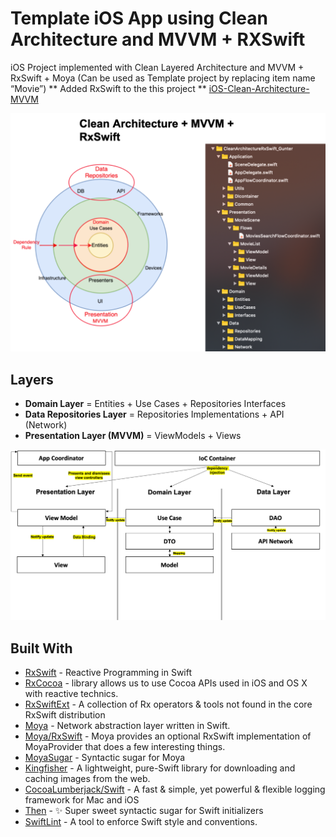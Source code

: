 # Template iOS App using Clean Architecture and MVVM + RXSwift
iOS Project implemented with Clean Layered Architecture and MVVM + RxSwift + Moya (Can be used as Template project by replacing item name “Movie”) ** Added RxSwift to the this project ** [iOS-Clean-Architecture-MVVM](https://github.com/kudoleh/iOS-Clean-Architecture-MVVM)

![Alt text](README_FILES/Clean_Architecture.png?raw=true "Clean Architecture Layers")


## Layers
* **Domain Layer** = Entities + Use Cases + Repositories Interfaces
* **Data Repositories Layer** = Repositories Implementations + API (Network)
* **Presentation Layer (MVVM)** = ViewModels + Views

![Alt text](README_FILES/Action_configuration.png?raw=true "Modules Dependencie")

## Built With
- [RxSwift](https://github.com/ReactiveX/RxSwift) - Reactive Programming in Swift
- [RxCocoa](https://github.com/ReactiveX/RxSwift) - library allows us to use Cocoa APIs used in iOS and OS X with reactive technics.
- [RxSwiftExt](https://github.com/RxSwiftCommunity/RxSwiftExt) - A collection of Rx operators & tools not found in the core RxSwift distribution
- [Moya](https://github.com/Moya/Moya) - Network abstraction layer written in Swift.
- [Moya/RxSwift](https://github.com/Moya/Moya/blob/master/docs/RxSwift.md) - Moya provides an optional RxSwift implementation of MoyaProvider that does a few interesting things. 
- [MoyaSugar](https://github.com/devxoul/MoyaSugar) - Syntactic sugar for Moya
- [Kingfisher](https://github.com/onevcat/Kingfisher) - A lightweight, pure-Swift library for downloading and caching images from the web.
- [CocoaLumberjack/Swift](https://github.com/CocoaLumberjack/CocoaLumberjack) - A fast & simple, yet powerful & flexible logging framework for Mac and iOS
- [Then](https://github.com/devxoul/Then) - ✨ Super sweet syntactic sugar for Swift initializers
- [SwiftLint](https://github.com/realm/SwiftLint) - A tool to enforce Swift style and conventions.


